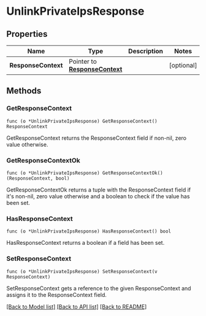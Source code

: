 # UnlinkPrivateIpsResponse

## Properties

Name | Type | Description | Notes
------------ | ------------- | ------------- | -------------
**ResponseContext** | Pointer to [**ResponseContext**](ResponseContext.md) |  | [optional] 

## Methods

### GetResponseContext

`func (o *UnlinkPrivateIpsResponse) GetResponseContext() ResponseContext`

GetResponseContext returns the ResponseContext field if non-nil, zero value otherwise.

### GetResponseContextOk

`func (o *UnlinkPrivateIpsResponse) GetResponseContextOk() (ResponseContext, bool)`

GetResponseContextOk returns a tuple with the ResponseContext field if it's non-nil, zero value otherwise
and a boolean to check if the value has been set.

### HasResponseContext

`func (o *UnlinkPrivateIpsResponse) HasResponseContext() bool`

HasResponseContext returns a boolean if a field has been set.

### SetResponseContext

`func (o *UnlinkPrivateIpsResponse) SetResponseContext(v ResponseContext)`

SetResponseContext gets a reference to the given ResponseContext and assigns it to the ResponseContext field.


[[Back to Model list]](../README.md#documentation-for-models) [[Back to API list]](../README.md#documentation-for-api-endpoints) [[Back to README]](../README.md)


